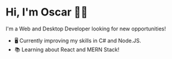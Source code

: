 # Hi, I'm Oscar 👋🏽

I'm a Web and Desktop Developer looking for new opportunities!

- 🖥️ Currently improving my skills in C# and Node.JS.
- 📚 Learning about React and MERN Stack!